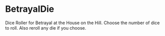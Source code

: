 BetrayalDie
===========

Dice Roller for Betrayal at the House on the Hill. Choose the number of dice to roll. Also reroll any die if you choose. 
